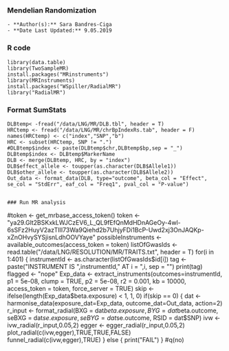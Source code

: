 ### Mendelian Randomization 

	- **Author(s):** Sara Bandres-Ciga
	- **Date Last Updated:** 9.05.2019

### R code
```
library(data.table)
library(TwoSampleMR)
install.packages("MRinstruments")
library(MRInstruments)
install.packages("WSpiller/RadialMR")
library("RadialMR")
```

### Format SumStats
```
DLBtemp< -fread("/data/LNG/MR/DLB.tbl", header = T)
HRCtemp <- fread("/data/LNG/MR/chrBpIndexRs.tab", header = F)
names(HRCtemp) <- c("index","SNP","b")
HRC <- subset(HRCtemp, SNP != ".")
#DLBtemp$index <- paste(DLBtemp$chr,DLBtemp$bp,sep = "_")
DLBtemp$index <- DLBtemp$MarkerName
DLB <- merge(DLBtemp, HRC, by = "index")
DLB$effect_allele <- toupper(as.character(DLB$Allele1))
DLB$other_allele <- toupper(as.character(DLB$Allele2))
Out_data <- format_data(DLB, type="outcome", beta_col = "Effect", se_col = "StdErr", eaf_col = "Freq1", pval_col = "P-value")


### Run MR analysis
```
#token <- get_mrbase_access_token()
token <- "ya29.Glt2BSKxkLWJCzEV6_L_QL9fEfQnMdHDnAGeOy-4wl-6sSFz2HuyV2azTIlI73Wa9Qiehd2b7UhjyFDi1BcP-Uwd2xj3OnJAQKp-xZnOHvySYSjisnLdhOOVYaye"
possibleInstruments <- available_outcomes(access_token = token)
listOfGwasIds <- read.table("/data/LNG/RESOLUTION/MR/TRAITS.txt", header = T)
for(i in 1:401)
{
  instrumentId <- as.character(listOfGwasIds$id[i])
  tag <- paste("INSTRUMENT IS ",instrumentId," AT i = ",i, sep = "")
  print(tag)
  flagged <- "nope"
  Exp_data <- extract_instruments(outcomes=instrumentId, p1 = 5e-08, clump = TRUE, p2 = 5e-08,
                                  r2 = 0.001, kb = 10000, access_token = token,
                                  force_server = TRUE)
  skip <- ifelse(length(Exp_data$beta.exposure) < 1, 1, 0)
  if(skip == 0)
  {
   dat <- harmonise_data(exposure_dat=Exp_data, outcome_dat=Out_data, action=2)
   r_input <- format_radial(BXG = dat$beta.exposure, BYG = dat$beta.outcome, seBXG = dat$se.exposure,seBYG =dat$se.outcome, RSID = dat$SNP)
   ivw <- ivw_radial(r_input,0.05,2)
   egger <- egger_radial(r_input,0.05,2)
   plot_radial(c(ivw,egger),TRUE,TRUE,FALSE)
   funnel_radial(c(ivw,egger),TRUE)
   }
else
{
print("FAIL")
}
#q(no)
